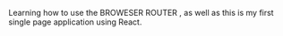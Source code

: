 Learning how to use the BROWESER ROUTER , as well as this is my first single page application using React.
